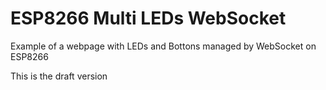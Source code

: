 # ESP8266 Multi LEDs WebSocket
Example of a webpage with LEDs and Bottons managed by WebSocket on ESP8266

This is the draft version
